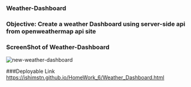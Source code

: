 ### Weather-Dashboard  

### Objective: Create a weather Dashboard using server-side api from openweathermap api site

### ScreenShot of Weather-Dashboard
![new-weather-dashboard](https://user-images.githubusercontent.com/41960292/118548718-974e5480-b728-11eb-8ab3-ab1c62dcf6cc.PNG)


###Deployable Link
https://ishimstn.github.io/HomeWork_6/Weather_Dashboard.html
